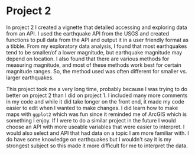 # Project 2
In project 2 I created a vignette that detailed accessing and exploring data from an API. I used the earthquake API from the USGS and created functions to pull data from the API and output it in a user friendly format as a tibble. From my exploratory data analysis, I found that most earthquakes tend to be smaller/of a lower magnitude, but earthquake magnitude may depend on location. I also found that there are various methods for measuring magnitude, and most of these methods work best for certain magnitude ranges. So, the method used was often different for smaller vs. larger earthquakes.

This project took me a very long time, probably because I was trying to do better on project 2 than I did on project 1. I included many more comments in my code and while it did take longer on the front end, it made my code easier to edit when I wanted to make changes. I did learn how to make maps with `ggplot2` which was fun since it reminded me of ArcGIS which is something I enjoy. If I were to do a similar project in the future I would choose an API with more useable variables that were easier to interpret. I would also select and API that had data on a topic I am more familiar with. I do have some knowledge on earthquakes but I wouldn't say it is my strongest subject so this made it more difficult for me to interpret the data.

